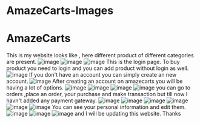 # AmazeCarts-Images
# AmazeCarts
This is my website looks like , here different product of different categories are present.
![image](https://user-images.githubusercontent.com/61314816/182149311-3296875b-65c7-4b37-ad58-ee17ea585973.png)
![image](https://user-images.githubusercontent.com/61314816/182149407-fbd1be64-966d-4090-acbb-c9b1aae996f9.png)
![image](https://user-images.githubusercontent.com/61314816/182149456-1a9f81fe-ee67-4796-beee-4233fc7417f4.png)
This is the login page. To buy product you need to login and you can add product without login as well.
![image](https://user-images.githubusercontent.com/61314816/182149577-25879a7e-7257-4545-b021-054eb7e8bb2a.png)
If you don't have an account you can simply create an new account.
![image](https://user-images.githubusercontent.com/61314816/182149641-77dbdfae-2c31-402c-ac4f-5d5e10ddd189.png)
After creating an account on amazecarts you will be having a lot of options. 
![image](https://user-images.githubusercontent.com/61314816/182149822-f1fca212-84a4-4866-8b4c-64482fba0534.png)
![image](https://user-images.githubusercontent.com/61314816/182149923-7464bbb0-be2b-4ab1-b88c-b24db06cc5b9.png)
![image](https://user-images.githubusercontent.com/61314816/182149952-b8d010a5-e80f-4679-ab82-47637f71a03a.png)
![image](https://user-images.githubusercontent.com/61314816/182149973-1eb1c8cb-eb03-4b80-a14b-46124b518595.png)
you can go to orders ,place an order, your purchase and make transaction but till now I havn't added any payment gateway.
![image](https://user-images.githubusercontent.com/61314816/182150009-b588bff7-4b7b-4ee2-b501-ea7ac28dac26.png)
![image](https://user-images.githubusercontent.com/61314816/182150058-e78d95b8-7f18-4e23-a480-9dced9d82336.png)
![image](https://user-images.githubusercontent.com/61314816/182150108-6cbe38c3-028b-46f3-bc00-9f275873157c.png)
![image](https://user-images.githubusercontent.com/61314816/182150188-432d9e31-8a2a-4f9c-a6af-7076268a8d9b.png)
![image](https://user-images.githubusercontent.com/61314816/182150380-b5fc3e96-1719-4d89-85aa-227632421db3.png)
![image](https://user-images.githubusercontent.com/61314816/182150423-fda0ee99-4f78-4e27-923b-83b5dee55d3a.png)
You can see your personal information and edit them.
![image](https://user-images.githubusercontent.com/61314816/182150567-545bd9fa-df80-4a09-8bf2-abfa480d33fc.png)
![image](https://user-images.githubusercontent.com/61314816/182150601-9eea3e79-e190-4019-9412-343f2cbbf86d.png)
![image](https://user-images.githubusercontent.com/61314816/182150775-45ec5a00-c064-4040-ab24-1727e2a28dfd.png)
and I will be updating this website.
Thanks
